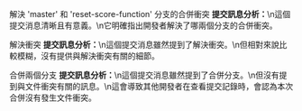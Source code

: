 解決 'master' 和 'reset-score-function' 分支的合併衝突
<b>提交訊息分析：</b>\n這個提交消息清晰且有意義。\n它明確指出開發者解決了哪兩個分支的合併衝突。

解決衝突
<b>提交訊息分析：</b>\n這個提交消息雖然提到了解決衝突。\n但相對來說比較模糊，沒有提供與解決衝突有關的細節。

合併兩個分支
<b>提交訊息分析：</b>\n這個提交消息雖然提到了合併分支。\n但沒有提到與文件衝突有關的訊息。\n這會導致其他開發者在查看提交記錄時，會認為本次合併沒有發生文件衝突。